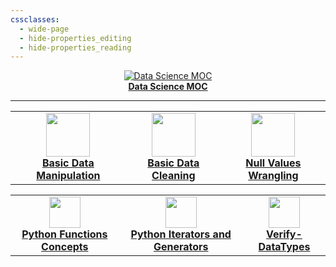 ```yaml
---
cssclasses:
  - wide-page
  - hide-properties_editing
  - hide-properties_reading
---
```




<p align="center">
  <a href="obsidian://adv-uri?vault=Thoughts&filepath=Atlas%2F01_INDEX%2Findex-datascience.md&heading=%F0%9F%93%9A%20Data%20Science%20Knowledge%20Base" target="_blank">
    <img src="https://img.icons8.com/?size=150&id=RCfiyznNROTb&format=png&color=000000" alt="Data Science MOC" />
    <br/><b>Data Science MOC</b>
  </a>
</p>

---

<table align="center">
  <tr align="center">
    <td>
      <a href="obsidian://adv-uri?vault=Thoughts&filepath=Atlas%2F06_WORKFLOW%2Fflow-pandas-basic-data-manipulation.md">
        <img src="https://img.icons8.com/?size=100&id=13441&format=png&color=000000" width="70"/><br/>
        <b>Basic Data Manipulation</b>
      </a>
    </td>
    <td>
      <a href="obsidian://adv-uri?vault=Thoughts&filepath=Atlas%2F06_WORKFLOW%2Fflow-pandas-data-cleaning-methods.md&heading=%5B%5Bpossible-issues-w-categorical-data%5D%5D">
        <img src="https://img.icons8.com/?size=100&id=dyxMyWfboNxb&format=png&color=000000" width="70"/><br/>
        <b>Basic Data Cleaning</b>
      </a>
    </td>
    <td>
      <a href="obsidian://adv-uri?vault=Thoughts&filepath=Atlas%2F06_WORKFLOW%2Fflow-pandas-null-values-wrangling.md">
        <img src="https://img.icons8.com/?size=100&id=64513&format=png&color=000000" width="70"/><br/>
        <b>Null Values Wrangling</b>
      </a>
    </td>
  </tr>
</table>



<table align="center">
  <tr align="center">
    <td>
      <a href="obsidian://adv-uri?vault=Thoughts&filepath=Atlas%2F01_INDEX%2Findex-python-defined-functions.md">
        <img src="https://img.icons8.com/?size=100&id=7ppwYXBq88uY&format=png&color=000000" width="50"/><br/>
        <b>Python Functions Concepts</b>
      </a>
    </td>
    <td>
      <a href="obsidian://adv-uri?vault=Thoughts&filepath=Atlas%2F01_INDEX%2Findex-advanced-functions.md&heading=Python%20Iterators%20and%20Generators">
        <img src="https://img.icons8.com/?size=100&id=zLlZqaDdonl7&format=png&color=000000" width="50"/><br/>
        <b>Python Iterators and Generators</b>
      </a>
    </td>
    <td>
      <a href="obsidian://adv-uri?vault=Thoughts&filepath=Atlas%2F01_INDEX%2Findex-Verify-DataTypes.md">
        <img src="https://img.icons8.com/?size=100&id=7ppwYXBq88uY&format=png&color=000000" width="50"/><br/>
        <b>Verify-DataTypes</b>
      </a>
    </td>
  </tr>
</table>


